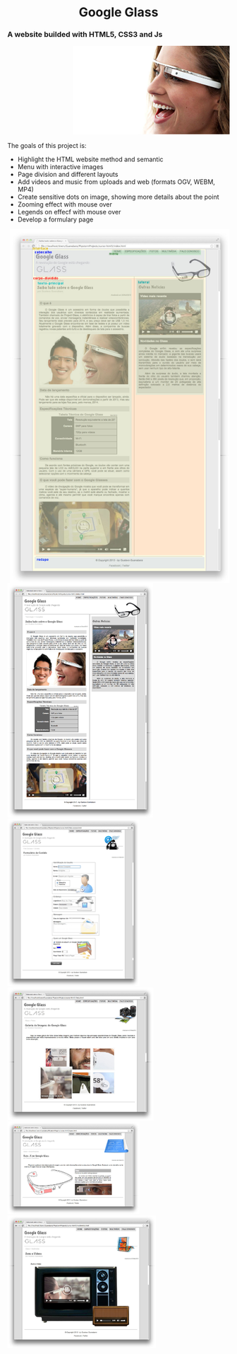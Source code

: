 <h1 align="center"> Google Glass </h1>
<h3>A website builded with HTML5, CSS3 and Js </h3>
<p align="right">
  <img alt="Google Glass" src="./_imagens/glass-quadro-mulher.jpg" height="200"/>
  </p>
  
<body>
<article>
  
  <p> The goals of this project is: 
    <ul>
      <li> Highlight the HTML website method and semantic</li>
      <li> Menu with interactive images</li>
      <li> Page division and different layouts </li>
      <li> Add videos and music from uploads and web (formats OGV, WEBM, MP4)</li>
      <li> Create sensitive dots on image, showing more details about the point</li>
      <li> Zooming effect with mouse over </li>
      <li> Legends on effecf with mouse over </li>
      <li> Develop a formulary page</li>
  </ul>
  </article>
<img height=800 align='right' src="https://github.com/gabrielalastra/google-glass-project/blob/main/_interfce/00-divisoes-semanticas.jpg"/>
<img width=330  src="https://github.com/gabrielalastra/google-glass-project/blob/main/_interfce/01-index.jpg"/>
<img width=300  src="https://github.com/gabrielalastra/google-glass-project/blob/main/_interfce/05-fale-conosco.jpg"/>

<img height=300  src="https://github.com/gabrielalastra/google-glass-project/blob/main/_interfce/03-fotos.jpg"/>
<img width=300  src="https://github.com/gabrielalastra/google-glass-project/blob/main/_interfce/02-specs.jpg"/>
<img height=300 src="https://github.com/gabrielalastra/google-glass-project/blob/main/_interfce/04-multimidia.jpg"/>
  <br>
